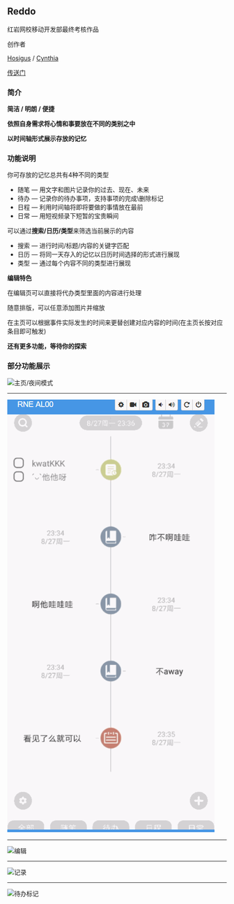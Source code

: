## Reddo

红岩网校移动开发部最终考核作品

创作者

[Hosigus][1] / [Cynthia][2]


[传送门][3]


### 简介

**简洁 / 明朗 / 便捷**

**依照自身需求将心情和事要放在不同的类别之中**

**以时间轴形式展示存放的记忆**

### 功能说明

你可存放的记忆总共有4种不同的类型
- 随笔 
— 用文字和图片记录你的过去、现在、未来
- 待办 
— 记录你的待办事项，支持事项的完成\删除标记
- 日程
— 利用时间轴将即将要做的事情放在最前
- 日常
— 用短视频录下短暂的宝贵瞬间

可以通过**搜索/日历/类型**来筛选当前展示的内容

- 搜索
— 进行时间/标题/内容的关键字匹配
- 日历
— 将同一天存入的记忆以日历时间选择的形式进行展现
- 类型
— 通过每个内容不同的类型进行展现

**编辑特色**

在编辑页可以直接将代办类型里面的内容进行处理

随意排版，可以任意添加图片并缩放

在主页可以根据事件实际发生的时间来更替创建对应内容的时间(在主页长按对应条目即可触发)

**还有更多功能，等待你的探索**

### 部分功能展示


![主页/夜间模式][4]

---

![日历页/搜索][5]

---

![编辑][6]

---

![记录][7]

---

![待办标记][8]

[1]:https://github.com/Hosigus
[2]:https://github.com/Cchanges
[3]:https://github.com/Jays-boat/RedDo/raw/master/app/release/app-release.apk
[4]:https://github.com/Jays-boat/RedDo/blob/master/img/Main_Night.gif
[5]:https://github.com/Jays-boat/RedDo/blob/master/img/calendar.gif
[6]:https://github.com/Jays-boat/RedDo/blob/master/img/edit.gif
[7]:https://github.com/Jays-boat/RedDo/blob/master/img/record.gif
[8]:https://github.com/Jays-boat/RedDo/blob/master/img/tags.gif
